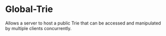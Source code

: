 # Global-Trie
 Allows a server to host a public Trie that can be accessed and manipulated by multiple clients concurrently.
